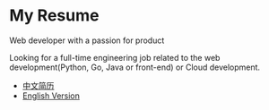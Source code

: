 # My Resume

Web developer with a passion for product

Looking for a full-time engineering job related to the web development(Python, Go, Java or front-end) or Cloud development.

* [中文简历](https://github.com/salamer/resume/blob/master/resume.pdf)
* [English Version](https://github.com/salamer/resume/blob/master/english_resume.pdf)
